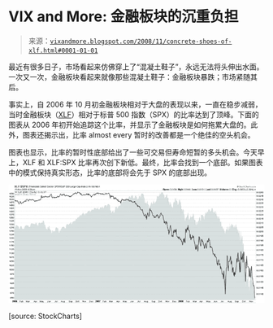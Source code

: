 <!--yml

category: 未分类

date: 2024-05-18 18:15:28

-->

# VIX and More: 金融板块的沉重负担

> 来源：[`vixandmore.blogspot.com/2008/11/concrete-shoes-of-xlf.html#0001-01-01`](http://vixandmore.blogspot.com/2008/11/concrete-shoes-of-xlf.html#0001-01-01)

最近有很多日子，市场看起来仿佛穿上了“混凝土鞋子”，永远无法将头伸出水面。一次又一次，金融板块看起来就像那些混凝土鞋子：金融板块暴跌；市场紧随其后。

事实上，自 2006 年 10 月初金融板块相对于大盘的表现以来，一直在稳步减弱，当时金融板块（[XLF](http://vixandmore.blogspot.com/search/label/XLF)）相对于标普 500 指数（SPX）的比率达到了顶峰。下面的图表从 2006 年初开始追踪这个比率，并显示了金融板块是如何拖累大盘的。此外，图表还揭示出，比率 almost every 暂时的改善都是一个绝佳的空头机会。

图表也显示，比率的暂时性底部给出了一些可交易但寿命短暂的多头机会。今天早上，XLF 和 XLF:SPX 比率再次创下新低。最终，比率会找到一个底部。如果图表中的模式保持真实形态，比率的底部将会先于 SPX 的底部出现。

![](img/0aae2cc567bdb10c46fe8c58e112f9e6.png)

[source: StockCharts]
